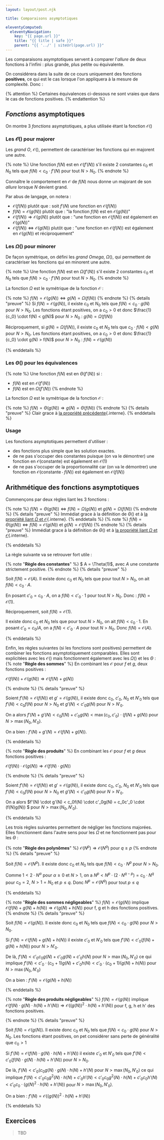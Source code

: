 ```yaml
---
layout: layout/post.njk

title: Comparaisons asymptotiques

eleventyComputed:
  eleventyNavigation:
    key: "{{ page.url }}"
    title: "{{ title | safe }}"
    parent: "{{ '../' | siteUrl(page.url) }}"
---
```


Les comparaisons asymptotiques servent à comparer l'*allure* de deux fonctions à l'infini : plus grande, plus petite ou équivalente.

On considérera dans la suite de ce cours uniquement des fonctions **positives**, ce qui est le cas lorsque l'on appliquera à la mesure de complexité. Donc :

{% attention %}
Certaines équivalences ci-dessous ne sont vraies que dans le cas de fonctions positives.
{% endattention %}

## *Fonctions* asymptotiques

On montre 3 *fonctions* asymptotiques, a plus utilisée étant la fonction $\mathcal{O}()$

### Les $\mathcal{O}()$ pour majorer

Les *grand O*, $\mathcal{O}()$, permettent de caractériser les fonctions qui en majorent une autre.

{% note %}
Une fonction <span>$f(N)$</span> est en $\mathcal{O}(f'(N))$ s'il existe 2 constantes $c_0$ et $N_0$ tels que $f(N) < c_0 \cdot f'(N)$ pour tout $N > N_0$.
{% endnote %}

Connaître le comportement en $\mathcal{O}$ de $f(N)$  nous donne un majorant de son *allure* lorsque $N$ devient grand.

Par abus de langage, on notera :

- $\mathcal{O}(f(N))$ plutôt que : soit $f'(N)$ une fonction en $\mathcal{O}(f(N))$
- $f(N) = \mathcal{O}(g(N))$ plutôt que : "la fonction $f(N)$ est en $\mathcal{O}(g(N))$"
- $\mathcal{O}(f(N)) \Rightarrow \mathcal{O}(g(N))$ plutôt que : "une fonction en $\mathcal{O}(f(N))$ est également en $\mathcal{O}(g(N))$"
- $\mathcal{O}(f(N)) \Leftrightarrow \mathcal{O}(g(N))$ plutôt que : "une fonction en $\mathcal{O}(f(N))$ est également en $\mathcal{O}(g(N))$ et réciproquement"

### Les $\Omega()$ pour minorer

De façon symétrique, on défini les *grand Omega*, $\Omega()$, qui permettent de caractériser les fonctions qui en minorent une autre.

{% note %}
Une fonction <span>$f(N)$</span> est en $\Omega(f'(N))$ s'il existe 2 constantes $c_0$ et $N_0$ tels que $f(N) > c_0 \cdot f'(N)$ pour tout $N > N_0$.
{% endnote %}

La fonction $\Omega$ est le symétrique de la fonction $\mathcal{O}$ :

<span id="omega-GO"></span>
{% note %}
$f(N) = \mathcal{O}(g(N)) \Leftrightarrow g(N) = \Omega(f(N))$
{% endnote %}
{% details  "preuve" %}
Si $f(N) = \mathcal{O}(g(N))$, il existe  $c_0$ et $N_0$ tels que $f(N) < c_0 \cdot g(N)$ pour $N > N_0$. Les fonctions étant positives, on a $c_0 > 0$ et donc $\frac{1}{c_0} \cdot f(N) <  g(N)$ pour $N > N_0$ : $g(N) = \Omega(f(N))$

Réciproquement, si $g(N) = \Omega(f(N))$, il existe  $c_0$ et $N_0$ tels que $c_0 \cdot f(N) < g(N)$ pour $N > N_0$. Les fonctions étant positives, on a $c_0 > 0$ et donc $\frac{1}{c_0} \cdot g(N) >  f(N)$ pour $N > N_0$ : $f(N) = \mathcal{O}(g(N))$

{% enddetails %}

### Les $\Theta()$ pour les équivalences

{% note %}
Une fonction <span>$f(N)$</span> est en $\Theta(f'(N))$ si :

- <span>$f(N)$</span> est en $\mathcal{O}(f'(N))$
- <span>$f(N)$</span> est en $\Omega(f'(N))$
{% endnote %}

La fonction $\Omega$ est le symétrique de la fonction $\mathcal{O}$ :

{% note %}
$f(N) = \Theta(g(N)) \Rightarrow g(N) = \Theta(f(N))$
{% endnote %}
{% details  "preuve" %}
Clair grace à [la propriété précédente](./#omega-GO){.interne}.
{% enddetails  %}

### Usage

Les fonctions asymptotiques permettent d'utiliser :

- des fonctions plus simple que les solution exactes.
- de ne pas s'occuper des constantes puisque (on va le démontrer) une fonction en $\mathcal{O}(\text{constante})$ est également en $\mathcal{O}(1)$
- de ne pas s'occuper de la proportionnalité car (on va le démontrer) une fonction en $\mathcal{O}(\text{constante} \cdot f(N))$ est également en $\mathcal{O}(f(N))$

## <span id="arithmétique"></span>Arithmétique des fonctions asymptotiques

Commençons par deux règles liant les 3 fonctions :

{% note %}
$f(N) = \Theta(g(N)) \Leftrightarrow f(N) = \Omega(g(N)) \text{ et } g(N) = \Omega(f(N))$
{% endnote %}
{% details  "preuve" %}
Immédiat grace à la définition de $\Theta()$ et à [la propriété liant $\Omega$ et $\mathcal{O}$](./#omega-GO){.interne}.
{% enddetails  %}
{% note %}
$f(N) = \Theta(g(N)) \Leftrightarrow f(N) = \mathcal{O}(g(N)) \text{ et } g(N) = \mathcal{O}(f(N))$
{% endnote %}
{% details  "preuve" %}
Immédiat grace à la définition de $\Theta()$ et à [la propriété liant $\Omega$ et $\mathcal{O}$](./#omega-GO){.interne}.

{% enddetails  %}

La règle suivante va se retrouver fort utile :

<span id="OA-constantes"></span>
{% note "**Règle des constantes**" %}
$ A = \Theta(1)$, avec $A$ une constante strictement positive.
{% endnote %}
{% details  "preuve" %}

Soit $f(N) = \mathcal{O}(A)$. Il existe donc $c_0$ et $N_0$ tels que pour tout $N > N_0$, on ait $f(N) < c_0 \cdot A$.

En posant $c'_0 = c_0 \cdot A$, on a $f(N) < c'_0 \cdot 1$ pour tout $N > N_0$. Donc : $f(N) = \mathcal{O}(1)$.

Réciproquement, soit $f(N) = \mathcal{O}(1)$.

Il existe donc $c_0$ et $N_0$ tels que pour tout $N > N_0$, on ait $f(N) < c_0 \cdot 1$. En posant $c'_0 = c_0 / A$, on a $f(N) < c'_0 \cdot A$ pour tout $N > N_0$. Donc $f(N) = \mathcal{O}(A)$.

{% enddetails %}

Enfin, les règles suivantes (si les fonctions sont positives) permettent de combiner les fonctions asymptotiquement comparables. Elles sont explicitées avec les $\mathcal{O}()$ mais fonctionnent également avec les $\Omega()$ et les $\Theta$ :
<span id="OA-sommes"></span>
{% note "**Règle des sommes**" %}
En combinant les $\mathcal{O}$ pour $f$ et $g$, deux fonctions positives :

$\mathcal{O}(f(N)) + \mathcal{O}(g(N)) \Rightarrow \mathcal{O}(f(N) + g(N))$

{% endnote %}
{% details  "preuve" %}

Soient $f'(N) = \mathcal{O}(f(N))$ et $g' = \mathcal{O}(g(N))$, il existe donc $c_0$, $c'_0$, $N_0$ et $N'_0$ tels que $f'(N) < c_0 f(N)$ pour $N > N_0$ et $g'(N) < c'_0 g(N)$ pour $N > N'_0$.

On a alors $f'(N) + g'(N) < c_0 f(N) +  c'_0 g(N) < \max(c_0, c'_0) \cdot (f(N) + g(N))$ pour $N > \max( N_0, N'_0)$.

On a bien : $f'(N) + g'(N) = \mathcal{O}(f(N) + g(N))$.

{% enddetails %}

<span id="OA-produits"></span>
{% note "**Règle des produits**" %}
En combinant les $\mathcal{O}$ pour $f$ et $g$ deux fonctions positives :

$\mathcal{O}(f(N)) \cdot \mathcal{O}(g(N)) \Rightarrow \mathcal{O}(f(N) \cdot g(N))$

{% endnote %}
{% details  "preuve" %}

Soient $f'(N) = \mathcal{O}(f(N))$ et $g' = \mathcal{O}(g(N))$, il existe donc $c_0$, $c'_0$, $N_0$ et $N'_0$ tels que $f'(N) < c_0 f(N)$ pour $N > N_0$ et $g'(N) < c'_0 g(N)$ pour $N > N'_0$.

On a alors $f'(N) \cdot g'(N) <  c_0f(N) \cdot c'_0g(N) = c_0c'_0 \cdot (f(N)g(N)) $ pour $N > \max(N_0, N'_0)$.

{% enddetails %}

Les trois règles suivantes permettent de négliger les fonctions majorées. Elles fonctionnent dans l'autre sens pour les $\Omega$ et ne fonctionnent pas pour les $\Theta$ :

{% note "**Règle des polynômes**" %}
$\mathcal{O}(N^p) \Rightarrow \mathcal{O}(N^q)$ pour $q \geq p$
{% endnote %}
{% details "preuve" %}

Soit $f(N) = \mathcal{O}(N^p)$. Il existe donc $c_0$ et $N_0$ tels que $f(N) < c_0 \cdot N^p$ pour $N > N_0$.

Comme $1 < 2 \cdot N^\alpha$ pour $\alpha \geq 0$ et $N> 1$, on a $N^p < N^p \cdot (2 \cdot N^{q-p}) = c_0 \cdot N^q$ pour $c_0 = 2$, $N > 1 = N_0$  et $p \leq q$. Donc $N^p = \mathcal{O}(N^q)$ pour tout $p \leq q$

{% enddetails %}

{% note "**Règle des sommes négligeables**" %}
$f(N) = \mathcal{O}(g(N))$ implique $\mathcal{O}(f(N) + g(N) + h(N)) \Rightarrow \mathcal{O}(g(N) + h(N))$ pour f, g et h des fonctions positives.
{% endnote %}
{% details  "preuve" %}

Soit $f(N) = \mathcal{O}(g(N))$. Il existe donc $c_0$ et $N_0$ tels que $f(N) < c_0 \cdot g(N)$ pour $N > N_0$.

Si $f'(N) = \mathcal{O}(f(N) + g(N) + h(N))$ il existe $c'_0$ et $N'_0$ tels que $f'(N) < c'_0(f(N) + g(N) + h(N))$ pour $N > N'_0$.

De là, $f'(N) < c'_0 c_0 g(N) + c'_0 g(N) + c'_0 h(N)$ pour $N > \max( N_0, N'_0 )$ ce qui implique $f'(N) < c'_0 \cdot (c_0 + 1) g(N) + c'_0h(N) < c'_0 \cdot (c_0 + 1) (g(N) + h(N))$ pour $N > \max(N_0, N'_0)$

On a bien : $f'(N) = \mathcal{O}(g(N) + h(N))$

{% enddetails %}

{% note "**Règle des produits négligeables**" %}
$f(N) = \mathcal{O}(g(N))$ implique $\mathcal{O}(f(N) \cdot g(N) \cdot h(N) + h'(N)) \Rightarrow \mathcal{O}((g(N))^2 \cdot h(N)+ h'(N))$ pour f, g, h et h' des fonctions positives.

{% endnote %}
{% details  "preuve" %}

Soit $f(N) = \mathcal{O}(g(N))$. Il existe donc $c_0$ et $N_0$ tels que $f(N) < c_0 \cdot g(N)$ pour $N > N_0$. Les fonctions étant positives, on pet considérer sans perte de généralité que $c_0 > 1$

Si $f'(N) = \mathcal{O}(f(N)\cdot g(N) \cdot h(N) + h'(N))$ il existe $c'_0$ et $N'_0$ tels que $f'(N) < c'_0(f(N) \cdot g(N) \cdot h(N) + h'(N))$ pour $N > N_0$.

De là, $f'(N) < c'_0 (c_0 g(N) \cdot g(N) \cdot h(N) + h'(N)$ pour $N > \max(N_0, N'_0)$ ce qui implique $f'(N) < c'_0c_0 g^2(N) \cdot h(N) + c'_0 h'(N) < c'_0c_0 g^2(N) \cdot h(N) + c'_0 c_0h'(N) < c'_0c_0 \cdot (g(N)^2 \cdot h(N) + h'(N))$ pour $N > \max( N_0, N'_0)$.

On a bien : $f'(N) = \mathcal{O}((g(N))^2 \cdot h(N) + h'(N))$

{% enddetails %}

## Exercices

> TBD